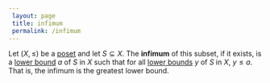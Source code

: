 ```yaml
---
 layout: page
 title: infimum
 permalink: /infimum
---
```


Let $(X,\leq)$ be a [poset](https://defsmath.github.io/DefsMath/partially_ordered_set) and let $S\subseteq X$. The **infimum** of this subset, if it exists, is a [lower bound](https://defsmath.github.io/DefsMath/lower_bound) $a$ of $S$ in $X$ such that for all [lower bounds](https://defsmath.github.io/DefsMath/lower_bound) $y$ of $S$ in $X$, $y\leq a$. That is, the infimum is the greatest lower bound. 